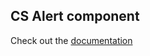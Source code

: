## CS Alert component
Check out the [documentation](../../../docs/components.md#cs-alert-open_file_folder)
